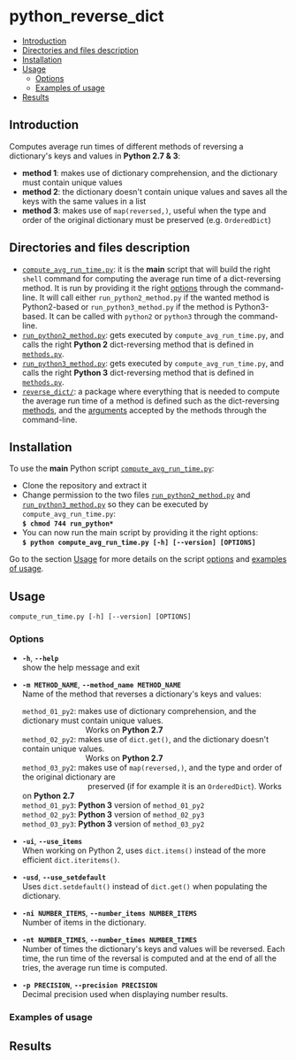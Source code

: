 # python_reverse_dict
<!-- TOC depthFrom:2 depthTo:6 withLinks:1 updateOnSave:1 orderedList:0 -->

- [Introduction](#introduction)
- [Directories and files description](#directories-and-files-description)
- [Installation](#installation)
- [Usage](#usage)
	- [Options](#options)
	- [Examples of usage](#examples-of-usage)
- [Results](#results)

<!-- /TOC -->
## Introduction
Computes average run times of different methods of reversing a dictionary's keys and values in **Python 2.7 &amp; 3**:
* **method 1**: makes use of dictionary comprehension, and the dictionary must contain unique values
* **method 2**: the dictionary doesn't contain unique values and saves all the keys with the same values in a list
* **method 3**: makes use of `map(reversed,)`, useful when the type and order of the original dictionary must be preserved (e.g. `OrderedDict`)



## Directories and files description
* [`compute_avg_run_time.py`](https://github.com/raul23/python_reverse_dict/blob/master/compute_avg_run_time.py): it is the **main** script that will build the right `shell` command for computing the average run time of a dict-reversing method. It is run by providing it the right [options](#options) through the command-line.  It will call either `run_python2_method.py` if the wanted method is Python2-based or `run_python3_method.py` if the method is Python3-based. It can be called with `python2` or `python3` through the command-line.   
* [`run_python2_method.py`](https://github.com/raul23/python_reverse_dict/blob/master/run_python2_method.py): gets executed by `compute_avg_run_time.py`, and calls the right **Python 2** dict-reversing method that is defined in [`methods.py`](https://github.com/raul23/python_reverse_dict/blob/master/reverse_dict/methods.py).  
* [`run_python3_method.py`](https://github.com/raul23/python_reverse_dict/blob/master/run_python3_method.py): gets executed by `compute_avg_run_time.py`, and calls the right **Python 3** dict-reversing method that is defined in [`methods.py`](https://github.com/raul23/python_reverse_dict/blob/master/reverse_dict/methods.py).  
* [`reverse_dict/`](https://github.com/raul23/python_reverse_dict/tree/master/reverse_dict): a package where everything that is needed to compute the average run time of a method is defined such as the dict-reversing [methods](https://github.com/raul23/python_reverse_dict/blob/master/reverse_dict/methods.py), and the [arguments](https://github.com/raul23/python_reverse_dict/blob/master/reverse_dict/arguments.py) accepted by the methods through the command-line.   


## Installation
To use the **main** Python script [`compute_avg_run_time.py`](https://github.com/raul23/python_reverse_dict/blob/master/compute_avg_run_time.py):

* Clone the repository and extract it
* Change permission to the two files [`run_python2_method.py`](https://github.com/raul23/python_reverse_dict/blob/master/run_python3_method.py) and [`run_python3_method.py`](https://github.com/raul23/python_reverse_dict/blob/master/run_python2_method.py) so they can be executed by `compute_avg_run_time.py`:  
**`$ chmod 744 run_python*`**
* You can now run the main script by providing it the right options:  
**`$ python compute_avg_run_time.py [-h] [--version] [OPTIONS]`**  

Go to the section [Usage](#usage) for more details on the script [options](#options) and [examples of usage](#examples-of-usage).


## Usage
`compute_run_time.py [-h] [--version] [OPTIONS]`

### Options
* **`-h`**, **`--help`**  
  show the help message and exit

* **`-m METHOD_NAME`**, **`--method_name METHOD_NAME`**   
  Name of the method that reverses a dictionary's keys and values:

  `method_01_py2`: makes use of dictionary comprehension, and the dictionary must contain
                   unique values.  
   &nbsp;&nbsp;&nbsp;&nbsp;&nbsp;&nbsp;&nbsp;&nbsp;&nbsp;&nbsp;&nbsp;&nbsp;&nbsp;&nbsp;&nbsp;&nbsp;&nbsp;&nbsp;&nbsp;&nbsp;&nbsp;&nbsp;&nbsp;&nbsp;&nbsp;&nbsp;&nbsp;&nbsp;&nbsp;Works on **Python 2.7**  
  `method_02_py2`: makes use of `dict.get()`, and the dictionary doesn't contain
                   unique values.  
&nbsp;&nbsp;&nbsp;&nbsp;&nbsp;&nbsp;&nbsp;&nbsp;&nbsp;&nbsp;&nbsp;&nbsp;&nbsp;&nbsp;&nbsp;&nbsp;&nbsp;&nbsp;&nbsp;&nbsp;&nbsp;&nbsp;&nbsp;&nbsp;&nbsp;&nbsp;&nbsp;&nbsp;&nbsp;Works on **Python 2.7**    
  `method_03_py2`: makes use of `map(reversed,)`, and the type and order of the original dictionary are  
&nbsp;&nbsp;&nbsp;&nbsp;&nbsp;&nbsp;&nbsp;&nbsp;&nbsp;&nbsp;&nbsp;&nbsp;&nbsp;&nbsp;&nbsp;&nbsp;&nbsp;&nbsp;&nbsp;&nbsp;&nbsp;&nbsp;&nbsp;&nbsp;&nbsp;&nbsp;&nbsp;&nbsp;&nbsp;&nbsp;preserved (if for example it is an `OrderedDict`). Works on **Python 2.7**  
  `method_01_py3`: **Python 3** version of `method_01_py2`  
  `method_02_py3`: **Python 3** version of `method_02_py3`  
  `method_03_py3`: **Python 3** version of `method_03_py2`  

* **`-ui`**, **`--use_items`**  
  When working on Python 2, uses `dict.items()` instead of the more efficient `dict.iteritems()`.

* **`-usd`**, **`--use_setdefault`**  
  Uses `dict.setdefault()` instead of `dict.get()` when populating the dictionary.

* **`-ni NUMBER_ITEMS`**, **`--number_items NUMBER_ITEMS`**  
  Number of items in the dictionary.

* **`-nt NUMBER_TIMES`**, **`--number_times NUMBER_TIMES`**  
  Number of times the dictionary's keys and values will be reversed. Each time, the run time of the reversal is computed and at the end of all the tries, the average run time is computed.

* **`-p PRECISION`**, **`--precision PRECISION`**  
  Decimal precision used when displaying number results.

### Examples of usage


## Results
